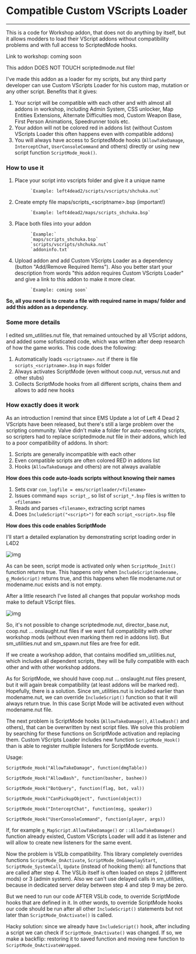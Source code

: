 # Compatible Custom VScripts Loader
-------------------------------------

This is a code for Workshop addon, that does not do anything by itself, but it allows modders to load their VScript addons without compatibility problems and with full access to ScriptedMode hooks.

Link to workshop: coming soon

This addon DOES NOT TOUCH scriptedmode.nut file!

I've made this addon as a loader for my scripts, but any third party developer can use Custom VScripts Loader for his custom map, mutation or any other script. Benefits that it gives:
1. Your script will be compatible with each other and with almost all addons in workshop, including Admin System, CSS unlocker, Map Entities Extensions, Alternate Difficulties mod, Custom Weapon Base, First Person Animations, Speedrunner tools etc.
2. Your addon will not be colored red in addons list (without Custom VScripts Loader this often happens even with compatible addons)
3. You will always have access to ScriptedMode hooks (`AllowTakeDamage`, `InterceptChat`, `UserConsoleCommand` and others) directly or using new script function `ScriptMode_Hook()`.

### How to use it

1. Place your script into vscripts folder and give it a unique name

             `Example: left4dead2/scripts/vscripts/shchuka.nut`

2. Create empty file maps/scripts_\<scriptname>\.bsp (important!)

             `Example: left4dead2/maps/scripts_shchuka.bsp`

3. Place both files into your addon

             `Example:`
             `maps/scripts_shchuka.bsp`
             `scripts/vscripts/shchuka.nut`
             `addoninfo.txt`

4. Upload addon and add Custom VScripts Loader as a dependency (button "Add/Remove Required Items"). Also you better start your description from words "this addon requires Custom VScripts Loader" and give a link to this addon to make it more clear.

             `Example: coming soon`

**So, all you need is to create a file with required name in maps/ folder and add this addon as a dependency.**

### Some more details

I edited sm_utilities.nut file, that remained untouched by all VScript addons, and added some sofisticated code, which was written after deep research of how the game works. This code does the following:
1. Automatically loads `<scriptname>.nut` if there is file `scripts_<scriptname>.bsp` in `maps` folder
2. Always activates ScriptMode (even without coop.nut, versus.nut and other stubs)
3. Collects ScriptMode hooks from all different scripts, chains them and allows to add new hooks

### How exactly does it work

As an introduction I remind that since EMS Update a lot of Left 4 Dead 2 VScripts have been released, but there's still a large problem over the scripting community. Valve didn't make a folder for auto-executing scripts, so scripters had to replace scriptedmode.nut file in their addons, which led to a poor compatibility of addons. In short:

1. Scripts are generally incompatible with each other
2. Even compatible scripts are often colored RED in addons list
3. Hooks (`AllowTakeDamage` and others) are not always available

**How does this code auto-loads scripts without knowing their names**

1. Sets cvar `con_logfile = ems/scriptloader/<filename>`
2. Issues command `maps script_`, so list of `script_*.bsp` files is written to `<filename>`
3. Reads and parses `<filename>`, extracting script names
4. Does `IncludeScript("<script>")` for each `script_<script>.bsp` file

**How does this code enables ScriptMode**

I'll start a detailed explanation by demonstrating script loading order in L4D2

![img](https://pp.userapi.com/c855432/v855432672/a4df3/1j0WosClEa8.jpg)

As can be seen, script mode is activated only when `ScriptMode_Init()` function returns true. This happens only when `IncludeScript(modename, g_ModeScript)` returns true, and this happens when file modename.nut or modename.nuc exists and is not empty.

After a little research I've listed all changes that popular workshop mods make to default VScript files.

![img](https://pp.userapi.com/c855416/v855416346/a6f67/hYocYWPuOI4.jpg)

So, it's not possible to change scriptedmode.nut, director_base.nut, coop.nut ... onslaught.nut files if we want full compatibility with other workshop mods (without even marking them red in addons list). But sm_utilities.nut and sm_spawn.nut files are free for edit.

If we create a workshop addon, that contains modified sm_utilities.nut, which includes all dependent scripts, they will be fully compatible with each other and with other workshop addons.

As for ScriptMode, we should have coop.nut ... onslaught.nut files present, but it will again break compatibility (at least addons will be marked red). Hopefully, there is a solution. Since sm_utilities.nut is included earlier than modename.nut, we can override `IncludeScript()` function so that it will always return true. In this case Script Mode will be activated even without modename.nut file.

The next problem is ScriptMode hooks (`AllowTakeDamage()`, `AllowBash()` and others), that can be overwritten by next script files. We solve this problem by searching for these functions on ScriptMode activation and replacing them. Custom VScripts Loader includes new function `ScriptMode_Hook()` than is able to register multiple listeners for ScriptMode events.

Usage:

`ScriptMode_Hook("AllowTakeDamage", function(dmgTable))`

`ScriptMode_Hook("AllowBash", function(basher, bashee))`

`ScriptMode_Hook("BotQuery", function(flag, bot, val))`

`ScriptMode_Hook("CanPickupObject", function(object))`

`ScriptMode_Hook("InterceptChat", function(msg, speaker))`

`ScriptMode_Hook("UserConsoleCommand", function(player, args))`

If, for example `g_MapScript.AllowTakeDamage()` or `::AllowTakeDamage()` function already existed, Custom VScripts Loader will add it as listener and will allow to create new listeners for the same event.

Now the problem is VSLib compatibility. This library completely overrides functions `ScriptMode_OnActivate`, `ScriptMode_OnGameplayStart`, `ScriptMode_SystemCall`, `Update` (instead of hooking them): all functions that are called after step 4. The VSLib itself is often loaded on steps 2 (different mods) or 3 (admin system). Also we can't use delayed calls in sm_utilities, because in dedicated server delay between step 4 and step 9 may be zero.

But we need to run our code AFTER VSLib code, to override ScriptMode hooks that are defined in it. In other words, to override ScriptMode hooks our code should be run after all other `IncludeScript()` statements but not later than `ScriptMode_OnActivate()` is called.

Hacky solution: since we already have `IncludeScript()` hook, after including a script we can check if `ScriptMode_OnActivate()` was changed. If so, we make a backflip: restoring it to saved function and moving new function to `ScriptMode_OnActivateWrapped`.
